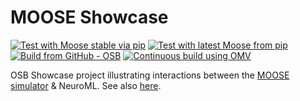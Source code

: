 # MOOSE Showcase

[![Test with Moose stable via pip](https://github.com/OpenSourceBrain/MOOSEShowcase/actions/workflows/ci_pip.yml/badge.svg)](https://github.com/OpenSourceBrain/MOOSEShowcase/actions/workflows/ci_pip.yml)
[![Test with latest Moose from pip](https://github.com/OpenSourceBrain/MOOSEShowcase/actions/workflows/ci_pre_pip.yml/badge.svg)](https://github.com/OpenSourceBrain/MOOSEShowcase/actions/workflows/ci_pre_pip.yml)
[![Build from GitHub - OSB](https://github.com/OpenSourceBrain/MOOSEShowcase/actions/workflows/build-ci.yml/badge.svg)](https://github.com/OpenSourceBrain/MOOSEShowcase/actions/workflows/build-ci.yml)
[![Continuous build using OMV](https://github.com/OpenSourceBrain/MOOSEShowcase/actions/workflows/omv-ci.yml/badge.svg)](https://github.com/OpenSourceBrain/MOOSEShowcase/actions/workflows/omv-ci.yml)

OSB Showcase project illustrating interactions between the [MOOSE simulator](https://moose.ncbs.res.in) &amp; NeuroML. See also [here](https://docs.neuroml.org/Userdocs/Software/SupportingTools.html#moose). 
